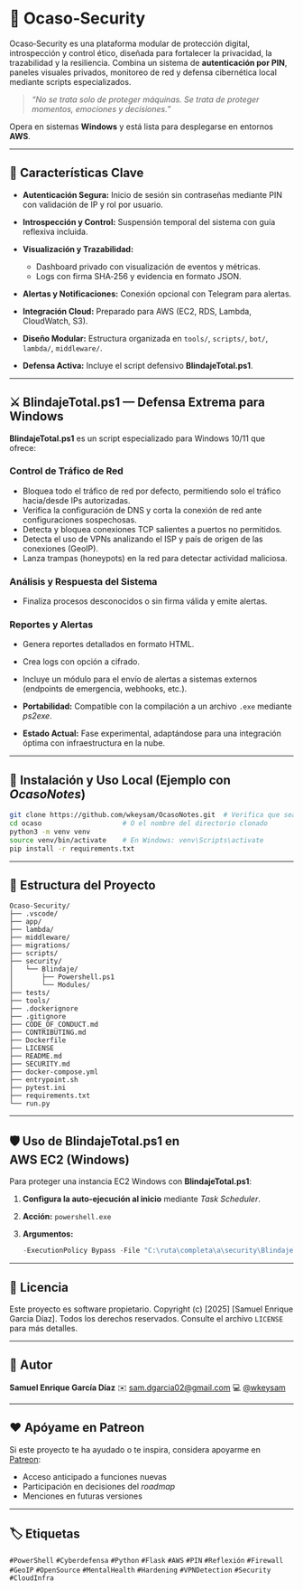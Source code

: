 # 🌅 Ocaso‑Security

Ocaso‑Security es una plataforma modular de protección digital, introspección y control ético, diseñada para fortalecer la privacidad, la trazabilidad y la resiliencia. Combina un sistema de **autenticación por PIN**, paneles visuales privados, monitoreo de red y defensa cibernética local mediante scripts especializados.

> *“No se trata solo de proteger máquinas. Se trata de proteger momentos, emociones y decisiones.”*

Opera en sistemas **Windows** y está lista para desplegarse en entornos **AWS**.

---

## 🧠 Características Clave

* **Autenticación Segura:** Inicio de sesión sin contraseñas mediante PIN con validación de IP y rol por usuario.
* **Introspección y Control:** Suspensión temporal del sistema con guía reflexiva incluida.
* **Visualización y Trazabilidad:**

  * Dashboard privado con visualización de eventos y métricas.
  * Logs con firma SHA‑256 y evidencia en formato JSON.
* **Alertas y Notificaciones:** Conexión opcional con Telegram para alertas.
* **Integración Cloud:** Preparado para AWS (EC2, RDS, Lambda, CloudWatch, S3).
* **Diseño Modular:** Estructura organizada en `tools/`, `scripts/`, `bot/`, `lambda/`, `middleware/`.
* **Defensa Activa:** Incluye el script defensivo **BlindajeTotal.ps1**.

---

## ⚔️ BlindajeTotal.ps1 — Defensa Extrema para Windows

**BlindajeTotal.ps1** es un script especializado para Windows 10/11 que ofrece:

### Control de Tráfico de Red

* Bloquea todo el tráfico de red por defecto, permitiendo solo el tráfico hacia/desde IPs autorizadas.
* Verifica la configuración de DNS y corta la conexión de red ante configuraciones sospechosas.
* Detecta y bloquea conexiones TCP salientes a puertos no permitidos.
* Detecta el uso de VPNs analizando el ISP y país de origen de las conexiones (GeoIP).
* Lanza trampas (honeypots) en la red para detectar actividad maliciosa.

### Análisis y Respuesta del Sistema

* Finaliza procesos desconocidos o sin firma válida y emite alertas.

### Reportes y Alertas

* Genera reportes detallados en formato HTML.

* Crea logs con opción a cifrado.

* Incluye un módulo para el envío de alertas a sistemas externos (endpoints de emergencia, webhooks, etc.).

* **Portabilidad:** Compatible con la compilación a un archivo `.exe` mediante *ps2exe*.

* **Estado Actual:** Fase experimental, adaptándose para una integración óptima con infraestructura en la nube.

---

## 🚀 Instalación y Uso Local (Ejemplo con *OcasoNotes*)

```bash
git clone https://github.com/wkeysam/OcasoNotes.git  # Verifica que sea el repo correcto
cd ocaso                    # O el nombre del directorio clonado
python3 -m venv venv
source venv/bin/activate    # En Windows: venv\Scripts\activate
pip install -r requirements.txt
```

---

## 📂 Estructura del Proyecto

```text
Ocaso-Security/
├── .vscode/
├── app/
├── lambda/
├── middleware/
├── migrations/
├── scripts/
├── security/
│   └── Blindaje/
│       ├── Powershell.ps1
│       └── Modules/
├── tests/
├── tools/
├── .dockerignore
├── .gitignore
├── CODE_OF_CONDUCT.md
├── CONTRIBUTING.md
├── Dockerfile
├── LICENSE
├── README.md
├── SECURITY.md
├── docker-compose.yml
├── entrypoint.sh
├── pytest.ini
├── requirements.txt
└── run.py
```

---

## 🛡️ Uso de BlindajeTotal.ps1 en AWS EC2 (Windows)

Para proteger una instancia EC2 Windows con **BlindajeTotal.ps1**:

1. **Configura la auto‑ejecución al inicio** mediante *Task Scheduler*.
2. **Acción:** `powershell.exe`
3. **Argumentos:**

   ```powershell
   -ExecutionPolicy Bypass -File "C:\ruta\completa\a\security\BlindajeTotal.ps1" -Hardening
   ```

---

## 🔐 Licencia

Este proyecto es software propietario. Copyright (c) [2025] [Samuel Enrique Garcia Díaz]. Todos los derechos reservados.
Consulte el archivo `LICENSE` para más detalles.

---

## 🤝 Autor

**Samuel Enrique García Díaz**
✉️ [sam.dgarcia02@gmail.com](mailto:sam.dgarcia02@gmail.com)
💻 [@wkeysam](https://github.com/wkeysam)

---

## ❤️ Apóyame en Patreon

Si este proyecto te ha ayudado o te inspira, considera apoyarme en [Patreon](https://patreon.com/wkeysam):

* Acceso anticipado a funciones nuevas
* Participación en decisiones del *roadmap*
* Menciones en futuras versiones

---

## 🏷️ Etiquetas

`#PowerShell` `#Cyberdefensa` `#Python` `#Flask` `#AWS` `#PIN` `#Reflexión` `#Firewall` `#GeoIP` `#OpenSource` `#MentalHealth` `#Hardening` `#VPNDetection` `#Security` `#CloudInfra`


